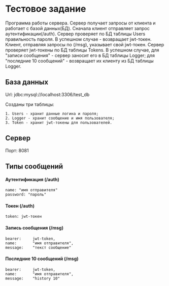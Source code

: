 
# Тестовое задание

Программа работы сервера. Сервер получает запросы от клиента и работает с базой данных(БД).
Сначала клиент отправляет запрос аутентификации(/auth). Сервер проверяет по БД таблицы Users правильность пароля. В успешном случае - возвращает jwt-токен. Клиент, отправляя запросы по (/msg), указывает свой jwt-токен. Сервер проверяет jwt-токены по БД таблицы Tokens. В успешном случае, для "записи сообщения" - сервер заносит его в БД таблицы Logger; для "последние 10 сообщений" - возвращает их клиенту из БД таблицы Logger. 


## База данных

Url: jdbc:mysql://localhost:3306/test_db

Созданы три таблицы:

    1. Users - хранит данные логина и пароля;
    2. Logger - хранит сообщение и имя пользователя;
    3. Token - хранит jwt-токены для пользователей.

## Сервер

Порт: 8081

## Типы сообщений

#### Аутентификация (/auth)

    name: "имя отправителя"
    password: "пароль" 

#### Токен (/auth)

    token: jwt-токен

#### Запись сообщения (/msg)  

    bearer:	    jwt-token,
    name:       "имя отправителя",
    message:    "текст сообщение"

#### Последние 10 сообщений (/msg)

    bearer:	    jwt-token,
    name:       "имя отправителя",
    message:    "history 10"